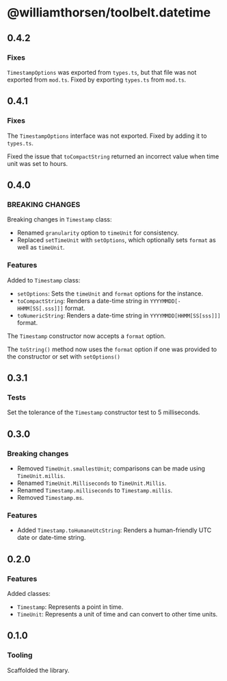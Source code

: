 # @williamthorsen/toolbelt.datetime

## 0.4.2

### Fixes

`TimestampOptions` was exported from `types.ts`, but that file was not exported from `mod.ts`. Fixed by exporting
`types.ts` from `mod.ts`.

## 0.4.1

### Fixes

The `TimestampOptions` interface was not exported. Fixed by adding it to `types.ts`.

Fixed the issue that `toCompactString` returned an incorrect value when time unit was set to hours.

## 0.4.0

### BREAKING CHANGES

Breaking changes in `Timestamp` class:

- Renamed `granularity` option to `timeUnit` for consistency.
- Replaced `setTimeUnit` with `setOptions`, which optionally sets `format` as well as `timeUnit`.

### Features

Added to `Timestamp` class:

- `setOptions`: Sets the `timeUnit` and `format` options for the instance.
- `toCompactString`: Renders a date-time string in `YYYYMMDD[-HHMM[SS[.sss]]]` format.
- `toNumericString`: Renders a date-time string in `YYYYMMDD[HHMM[SS[sss]]]` format.

The `Timestamp` constructor now accepts a `format` option.

The `toString()` method now uses the `format` option if one was provided to the constructor or set with `setOptions()`

## 0.3.1

### Tests

Set the tolerance of the `Timestamp` constructor test to 5 milliseconds.

## 0.3.0

### Breaking changes

- Removed `TimeUnit.smallestUnit`; comparisons can be made using `TimeUnit.millis`.
- Renamed `TimeUnit.Milliseconds` to `TimeUnit.Millis`.
- Renamed `Timestamp.milliseconds` to `Timestamp.millis`.
- Removed `Timestamp.ms`.

### Features

- Added `Timestamp.toHumaneUtcString`: Renders a human-friendly UTC date or date-time string.

## 0.2.0

### Features

Added classes:

- `Timestamp`: Represents a point in time.
- `TimeUnit`: Represents a unit of time and can convert to other time units.

## 0.1.0

### Tooling

Scaffolded the library.
